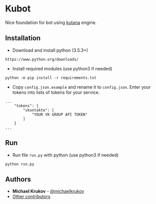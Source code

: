 # Kubot
Nice foundation for bot using [kutana](https://github.com/ekonda/kutana/)
engine.

## Installation
- Download and install python (3.5.3+)

```
https://www.python.org/downloads/
```

- Install required modules (use python3 if needed)

```
python -m pip install -r requirements.txt
```

- Copy `config.json.example` and rename it to `config.json`. Enter your tokens
    into lists of tokens for your service.

```
...
    "tokens": {
        "vkontakte": [
            "YOUR VK GROUP API TOKEN"
        ]
    }
...
```

## Run
- Run file `run.py` with python (use python3 if needed)

```
python run.py
```

## Authors
- **Michael Krukov** - [@michaelkrukov](https://github.com/michaelkrukov)
- [Other contributors](CONTRIBUTORS.md)
